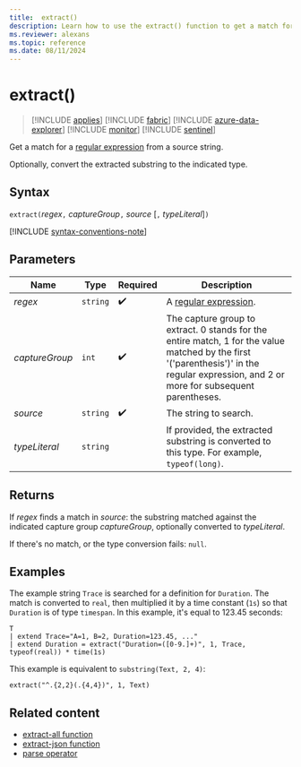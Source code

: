 ```yaml
---
title:  extract()
description: Learn how to use the extract() function to get a match for a regular expression from a source string.
ms.reviewer: alexans
ms.topic: reference
ms.date: 08/11/2024
---
```

# extract()

> [!INCLUDE [applies](../includes/applies-to-version/applies.md)] [!INCLUDE [fabric](../includes/applies-to-version/fabric.md)] [!INCLUDE [azure-data-explorer](../includes/applies-to-version/azure-data-explorer.md)] [!INCLUDE [monitor](../includes/applies-to-version/monitor.md)] [!INCLUDE [sentinel](../includes/applies-to-version/sentinel.md)]

Get a match for a [regular expression](re2.md) from a source string.

Optionally, convert the extracted substring to the indicated type.

## Syntax

`extract(`*regex*`,` *captureGroup*`,` *source* [`,` *typeLiteral*]`)`

[!INCLUDE [syntax-conventions-note](../includes/syntax-conventions-note.md)]

## Parameters

| Name | Type | Required | Description |
|--|--|--|--|
| *regex* | `string` |  :heavy_check_mark: | A [regular expression](re2.md).|
| *captureGroup* | `int` |  :heavy_check_mark: | The capture group to extract. 0 stands for the entire match, 1 for the value matched by the first '('parenthesis')' in the regular expression, and 2 or more for subsequent parentheses.|
| *source* | `string` |  :heavy_check_mark:| The string to search.|
| *typeLiteral* | `string` | | If provided, the extracted substring is converted to this type. For example, `typeof(long)`.

## Returns

If *regex* finds a match in *source*: the substring matched against the indicated capture group *captureGroup*, optionally converted to *typeLiteral*.

If there's no match, or the type conversion fails: `null`.

## Examples

The example string `Trace` is searched for a definition for `Duration`.
The match is converted to `real`, then multiplied it by a time constant (`1s`) so that `Duration` is of type `timespan`. In this example, it's equal to 123.45 seconds:

```kusto
T
| extend Trace="A=1, B=2, Duration=123.45, ..."
| extend Duration = extract("Duration=([0-9.]+)", 1, Trace, typeof(real)) * time(1s) 
```

This example is equivalent to `substring(Text, 2, 4)`:

```kusto
extract("^.{2,2}(.{4,4})", 1, Text)
```

## Related content

* [extract-all function](extract-all-function.md)
* [extract-json function](extract-json-function.md)
* [parse operator](parse-operator.md)
